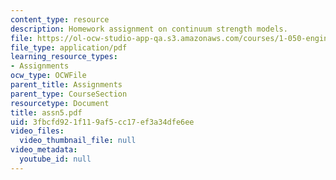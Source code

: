 ```yaml
---
content_type: resource
description: Homework assignment on continuum strength models.
file: https://ol-ocw-studio-app-qa.s3.amazonaws.com/courses/1-050-engineering-mechanics-i-fall-2007/3fbcfd921f119af5cc17ef3a34dfe6ee_assn5.pdf
file_type: application/pdf
learning_resource_types:
- Assignments
ocw_type: OCWFile
parent_title: Assignments
parent_type: CourseSection
resourcetype: Document
title: assn5.pdf
uid: 3fbcfd92-1f11-9af5-cc17-ef3a34dfe6ee
video_files:
  video_thumbnail_file: null
video_metadata:
  youtube_id: null
---
```

